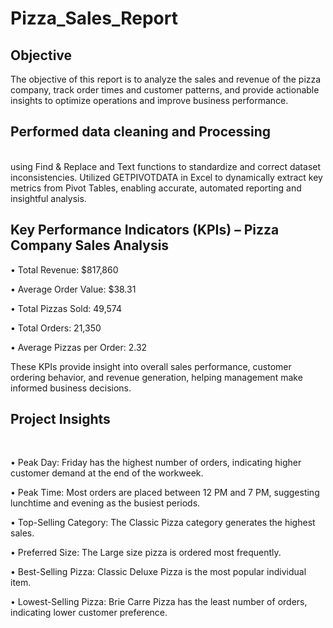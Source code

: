 # Pizza_Sales_Report
## Objective
The objective of this report is to analyze the sales and revenue of the pizza company, track order times and customer patterns, and provide actionable insights to optimize operations and improve business performance.

## Performed data cleaning and Processing 
<br>
using Find & Replace and Text functions to standardize and correct dataset inconsistencies. Utilized GETPIVOTDATA in Excel to dynamically extract key metrics from Pivot Tables, enabling accurate, automated reporting and insightful analysis.


## Key Performance Indicators (KPIs) – Pizza Company Sales Analysis

•	Total Revenue: $817,860
<br>

•	Average Order Value: $38.31
<br>

•	Total Pizzas Sold: 49,574
<br>

•	Total Orders: 21,350
<br>

•	Average Pizzas per Order: 2.32

These KPIs provide insight into overall sales performance, customer ordering behavior, and revenue generation, helping management make informed business decisions.
<br>

## Project Insights
<br>

•	Peak Day: Friday has the highest number of orders, indicating higher customer demand at the end of the workweek.
<br>

•	Peak Time: Most orders are placed between 12 PM and 7 PM, suggesting lunchtime and evening as the busiest periods.
<br>

•	Top-Selling Category: The Classic Pizza category generates the highest sales.
<br>

•	Preferred Size: The Large size pizza is ordered most frequently.
<br>

•	Best-Selling Pizza: Classic Deluxe Pizza is the most popular individual item.
<br>

•	Lowest-Selling Pizza: Brie Carre Pizza has the least number of orders, indicating lower customer preference.





